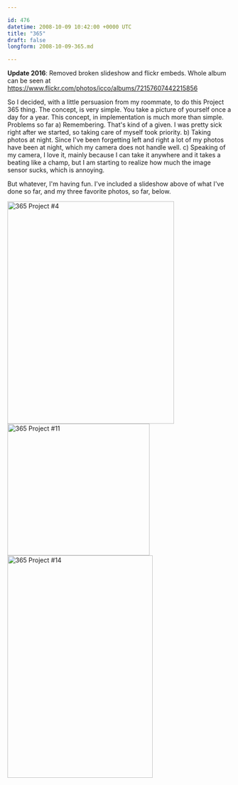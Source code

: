```yaml
---

id: 476
datetime: 2008-10-09 10:42:00 +0000 UTC
title: "365"
draft: false
longform: 2008-10-09-365.md

---
```


**Update 2016**: Removed broken slideshow and flickr embeds. Whole album can be seen at https://www.flickr.com/photos/icco/albums/72157607442215856

So I decided, with a little persuasion from my roommate, to do this Project 365 thing. The concept, is very simple. You take a picture of yourself once a day for a year. This concept, in implementation is much more than simple. Problems so far a) Remembering. That's kind of a given. I was pretty sick right after we started, so taking care of myself took priority. b) Taking photos at night. Since I've been forgetting left and right a lot of my photos have been at night, which my camera does not handle well. c) Speaking of my camera, I love it, mainly because I can take it anywhere and it takes a beating like a champ, but I am starting to realize how much the image sensor sucks, which is annoying.

But whatever, I'm having fun. I've included a slideshow above of what I've done so far, and my three favorite photos, so far, below.

<a data-flickr-embed="true"  href="https://www.flickr.com/photos/icco/2883767440/" title="365 Project #4"><img src="https://farm4.staticflickr.com/3154/2883767440_78e56c57e5.jpg" width="375" height="500" alt="365 Project #4"></a><script async src="//embedr.flickr.com/assets/client-code.js" charset="utf-8"></script>
<a data-flickr-embed="true"  href="https://www.flickr.com/photos/icco/2910797037/" title="365 Project #11"><img src="https://farm4.staticflickr.com/3043/2910797037_f45624463a_n.jpg" width="320" height="296" alt="365 Project #11"></a><script async src="//embedr.flickr.com/assets/client-code.js" charset="utf-8"></script>
<a data-flickr-embed="true"  href="https://www.flickr.com/photos/icco/2920405047/" title="365 Project #14"><img src="https://farm4.staticflickr.com/3132/2920405047_758bd85133.jpg" width="327" height="500" alt="365 Project #14"></a><script async src="//embedr.flickr.com/assets/client-code.js" charset="utf-8"></script>

